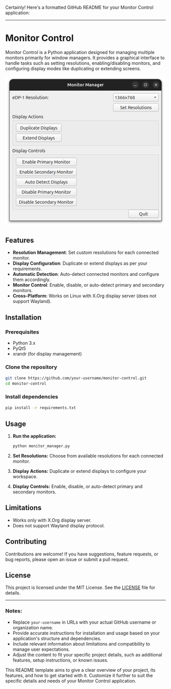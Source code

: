 Certainly! Here's a formatted GitHub README for your Monitor Control application:

---

# Monitor Control

Monitor Control is a Python application designed for managing multiple monitors primarily for window managers. It provides a graphical interface to handle tasks such as setting resolutions, enabling/disabling monitors, and configuring display modes like duplicating or extending screens.

![Monitor Control Screenshot](screenshot.png)

## Features

- **Resolution Management**: Set custom resolutions for each connected monitor.
- **Display Configuration**: Duplicate or extend displays as per your requirements.
- **Automatic Detection**: Auto-detect connected monitors and configure them accordingly.
- **Monitor Control**: Enable, disable, or auto-detect primary and secondary monitors.
- **Cross-Platform**: Works on Linux with X.Org display server (does not support Wayland).

## Installation

### Prerequisites

- Python 3.x
- PyQt5
- xrandr (for display management)

### Clone the repository

```bash
git clone https://github.com/your-username/monitor-control.git
cd monitor-control
```

### Install dependencies

```bash
pip install -r requirements.txt
```

## Usage

1. **Run the application:**

   ```bash
   python monitor_manager.py
   ```

2. **Set Resolutions:** Choose from available resolutions for each connected monitor.
3. **Display Actions:** Duplicate or extend displays to configure your workspace.
4. **Display Controls:** Enable, disable, or auto-detect primary and secondary monitors.

## Limitations

- Works only with X.Org display server.
- Does not support Wayland display protocol.

## Contributing

Contributions are welcome! If you have suggestions, feature requests, or bug reports, please open an issue or submit a pull request.

## License

This project is licensed under the MIT License. See the [LICENSE](LICENSE) file for details.

---

### Notes:

- Replace `your-username` in URLs with your actual GitHub username or organization name.
- Provide accurate instructions for installation and usage based on your application's structure and dependencies.
- Include relevant information about limitations and compatibility to manage user expectations.
- Adjust the content to fit your specific project details, such as additional features, setup instructions, or known issues.

This README template aims to give a clear overview of your project, its features, and how to get started with it. Customize it further to suit the specific details and needs of your Monitor Control application.
